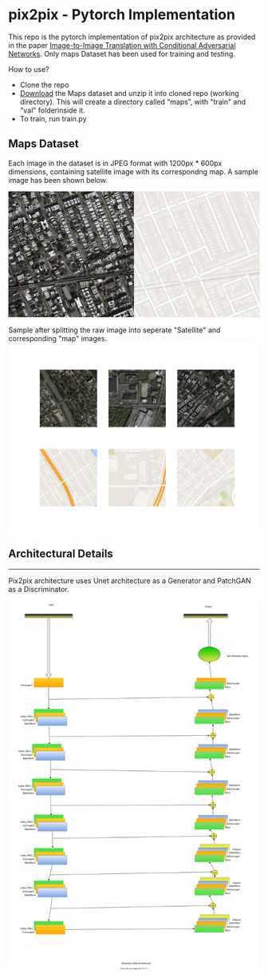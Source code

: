 # pix2pix - Pytorch Implementation
This repo is the pytorch implementation of pix2pix architecture as provided in the paper  [Image-to-Image Translation with Conditional Adversarial Networks](https://arxiv.org/abs/1611.07004). Only maps Dataset has been used for training and testing. 

How to use?
* Clone the repo
* [Download](http://efrosgans.eecs.berkeley.edu/pix2pix/datasets/maps.tar.gz) the Maps dataset and unzip it into cloned repo (working directory). This will create a directory called “maps”, with "train" and "val" folderinside it. 
* To train, run train.py

## Maps Dataset

Each image in the dataset is in JPEG format with 1200px * 600px dimensions, containing satellite image with its correspondng map. A sample image has been shown below. 
<p align="center">
  <img src="./images/sample.jpg">
</p>



Sample after splitting the raw image into seperate  "Satellite" and corresponding "map" images. 
![Sample after splitting Image](./images/plotaftersplit.png)


## Architectural Details
--------------------------
Pix2pix architecture uses Unet architecture as a Generator and PatchGAN as a Discriminator. 


![Generator(Unet)](./images/unet.svg)
